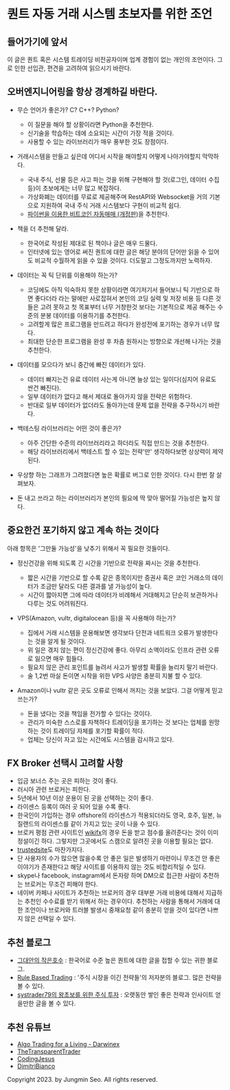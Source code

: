 # 퀀트 자동 거래 시스템 초보자를 위한 조언

## 들어가기에 앞서

이 글은 퀀트 혹은 시스템 트레이딩 비전공자이며 업계 경험이 없는 개인의 조언이다. 그로 인한 선입관, 편견을 고려하여 읽으시기 바란다. 

## 오버엔지니어링을 항상 경계하길 바란다.

* 무슨 언어가 좋은가? C? C++? Python?
  * 이 질문을 해야 할 상황이라면 Python을 추천한다.
  * 신기술을 학습하는 데에 소요되는 시간이 가장 적을 것이다.
  * 사용할 수 있는 라이브러리가 매우 풍부한 것도 장점이다.

* 거래시스템을 만들고 싶은데 어디서 시작을 해야할지 어떻게 나아가야할지 막막하다.
  * 국내 주식, 선물 등은 사고 파는 것을 위해 구현해야 할 것(로그인, 데이터 수집 등)이 초보에게는 너무 많고 복잡하다.
  * 가상화폐는 데이터를 무료로 제공해주며 RestAPI와 Websocket을 거의 기본으로 지원하여 국내 주식 거래 시스템보다 구현이 비교적 쉽다.
  * [파이썬을 이용한 비트코인 자동매매 (개정판)](https://wikidocs.net/book/1665)을 추천한다. 

* 책을 더 추천해 달라.
  * 한국어로 작성된 제대로 된 책이나 글은 매우 드물다. 
  * 인터넷에 있는 영어로 써진 퀀트에 대한 글은 해당 분야의 단어만 읽을 수 있어도 비교적 수월하게 읽을 수 있을 것이다. 더도말고 그정도까지만 노력하자.

* 데이터는 꼭 틱 단위를 이용해야 하는가?
  * 코딩에도 아직 익숙하지 못한 상황이라면 여기저기서 들어보니 틱 기반으로 하면 좋다더라 라는 말에만 사로잡혀서 본인의 코딩 실력 및 저장 비용 등 다른 것들은 고려 못하고 첫 목표부터 너무 거창한것 보다는 기본적으로 제공 해주는 수준의 분봉 데이터를 이용하기를 추천한다.
  * 고려할게 많은 프로그램을 만드려고 하다가 완성전에 포기하는 경우가 너무 많다.
  * 최대한 단순한 프로그램을 완성 후 차츰 원하시는 방향으로 개선해 나가는 것을 추천한다.

* 데이터를 모으다가 보니 중간에 빠진 데이터가 있다.
  * 데이터 빠지는건 유료 데이터 사는게 아니면 늘상 있는 일이다(심지어 유료도 싼건 빠진다).
  * 일부 데이터가 없다고 해서 제대로 돌아가지 않을 전략은 위험하다.
  * 반대로 일부 데이터가 없더라도 돌아가는데 문제 없을 전략을 추구하시기 바란다.

* 백테스팅 라이브러리는 어떤 것이 좋은가?
  * 아주 간단한 수준의 라이브러리라고 하더라도 직접 만드는 것을 추천한다.
  * 해당 라이브러리에서 백테스트 할 수 있는 전략'만' 생각하다보면 상상력이 제약된다.

* 우상향 하는 그래프가 그려졌다면 높은 확률로 버그로 인한 것이다. 다시 한번 잘 살펴보자.

* 돈 내고 쓰라고 하는 라이브러리가 본인의 필요에 딱 맞아 떨어질 가능성은 높지 않다.

## 중요한건 포기하지 않고 계속 하는 것이다

아래 항목은 '그만둘 가능성'을 낮추기 위해서 꼭 필요한 것들이다.

* 정신건강을 위해 되도록 긴 시간을 기반으로 전략을 짜시는 것을 추천한다.
  * 짧은 시간을 기반으로 할 수록 같은 종목이지만 증권사 혹은 코인 거래소의 데이터가 조금만 달라도 다른 결과를 낼 가능성이 높다.
  * 시간이 짧아지면 그에 따라 데이터가 비례해서 거대해지고 단순히 보관하거나 다루는 것도 어려워진다.

* VPS(Amazon, vultr, digitalocean 등)을 꼭 사용해야 하는가?
  * 집에서 거래 시스템을 운용해보면 생각보다 단전과 네트워크 오류가 발생한다는 것을 알게 될 것이다.
  * 위 일은 겪지 않는 편이 정신건강에 좋다. 아무리 소액이라도 인프라 관련 오류로 잃으면 매우 힘들다.
  * 필요치 않은 관리 포인트를 늘려서 사고가 발생할 확률을 늘리지 말기 바란다.
  * 술 1,2번 마실 돈이면 시작을 위한 VPS 사양은 충분히 지불 할 수 있다. 

* Amazon이나 vultr 같은 곳도 오류로 인해서 꺼지는 것을 보았다. 그걸 어떻게 믿고 쓰는가?
  * 돈을 냈다는 것을 책임을 전가할 수 있다는 것이다. 
  * 관리가 미숙한 스스로를 자책하다 트레이딩을 포기하는 것 보다는 업체를 원망하는 것이 트레이딩 자체를 포기할 확률이 적다.
  * 업체는 당신이 자고 있는 시간에도 시스템을 감시하고 있다.

## FX Broker 선택시 고려할 사항
  * 입금 보너스 주는 곳은 피하는 것이 좋다.
  * 러시아 관련 브로커는 피한다.
  * 5년에서 10년 이상 운용이 된 곳을 선택하는 것이 좋다.
  * 라이센스 등록이 여러 곳 되어 있을 수록 좋다.
  * 한국인이 가입하는 경우 offshore의 라이센스가 적용되더라도 영국, 호주, 일본, 뉴질랜드의 라이센스를 같이 가지고 있는 곳이 나을 수 있다.
  * 브로커 평점 관련 사이트인 [wikifx](https://www.wikifx.com/)의 경우 돈을 받고 점수를 올려준다는 것이 이미 정설이긴 하다. 그렇지만 그곳에서도 스캠으로 알려진 곳을 이용할 필요는 없다.
  * [trustedsite](https://www.trustedsite.com/)도 마찬가지다.
  * 단 사용자의 수가 많으면 많을수록 안 좋은 일은 발생하기 마련이니 무조건 안 좋은 이야기가 존재한다고 해당 사이트를 이용하지 않는 것도 비합리적일 수 있다.
  * skype나 facebook, instagram에서 돈자랑 하며 DM으로 접근한 사람이 추천하는 브로커는 무조건 피해야 한다.
  * 네이버 카페나 사이트가 추천하는 브로커의 경우 대부분 거래 비용에 대해서 지급하는 추천인 수수료를 받기 위해서 하는 경우이다. 추천하는 사람을 통해서 거래에 대한 조언이나 브로커와 트러블 발생시 중재요청 같이 충분히 얻을 것이 있다면 나쁘지 않은 선택일 수 있다.

## 추천 블로그
  * [그대안의 작은호수](https://smallake.kr/) : 한국어로 수준 높은 퀀트에 대한 글을 접할 수 있는 귀한 블로그.
  * [Rule Based Trading](https://blog.naver.com/PostList.naver?blogId=chartist) : '주식 시장을 이긴 전략들'의 저자분의 블로그. 많은 전략을 볼 수 있다.
  * [systrader79의 왕초보를 위한 주식 투자](https://stock79.tistory.com/) : 오랫동안 쌓인 좋은 전략과 인사이트 얻을만한 글을 볼 수 있다.

## 추천 유튜브
  * [Algo Trading for a Living - Darwinex](https://youtube.com/playlist?list=PLv-cA-4O3y96b0gk8x3yPbqVM2gqafZAw)
  * [TheTransparentTrader](https://www.youtube.com/@TheTransparentTrader)
  * [CodingJesus](https://www.youtube.com/@CodingJesus)
  * [DimitriBianco](https://www.youtube.com/@DimitriBianco)

Copyright 2023. by Jungmin Seo. All rights reserved.

